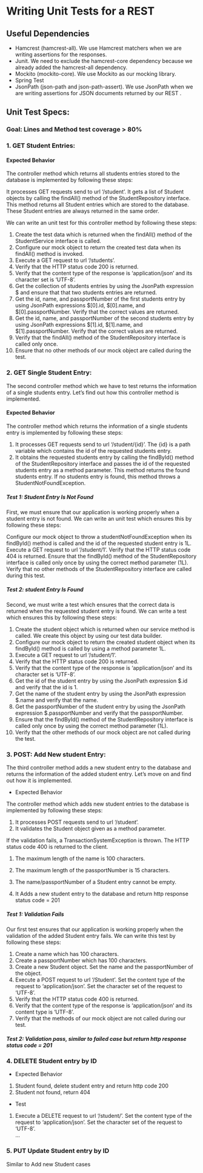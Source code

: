 # Writing Unit Tests for a REST 


## Useful Dependencies

* Hamcrest (hamcrest-all). We use Hamcrest matchers when we are writing assertions for the responses.
* Junit. We need to exclude the hamcrest-core dependency because we already added the hamcrest-all dependency.
* Mockito (mockito-core). We use Mockito as our mocking library.
* Spring Test
* JsonPath (json-path and json-path-assert). We use JsonPath when we are writing assertions for JSON documents returned by our REST .

## Unit Test Specs:

### Goal: Lines and Method test coverage > 80%

### 1. GET Student Entries:
#### Expected Behavior
The controller method which returns all students entries stored to the database is implemented by following these steps:

It processes GET requests send to url ‘/student’.
It gets a list of Student objects by calling the findAll() method of the StudentRepository interface. This method returns all Student entries which are stored to the database. These Student entries are always returned in the same order.

We can write an unit test for this controller method by following these steps:

1. Create the test data which is returned when the findAll() method of the StudentService interface is called.
2. Configure our mock object to return the created test data when its findAll() method is invoked.
3. Execute a GET request to url ‘/students’.
4. Verify that the HTTP status code 200 is returned.
5. Verify that the content type of the response is ‘application/json’ and its character set is ‘UTF-8’.
6. Get the collection of students entries by using the JsonPath expression $ and ensure that that two students entries are returned.
7. Get the id, name, and passportNumber of the first students entry by using JsonPath expressions $[0].id, $[0].name, and $[0].passportNumber. Verify that the correct values are returned.
8. Get the id, name, and passportNumber of the second students entry by using JsonPath expressions $[1].id, $[1].name, and $[1].passportNumber. Verify that the correct values are returned.
9. Verify that the findAll() method of the StudentRepository interface is called only once.
10. Ensure that no other methods of our mock object are called during the test.


### 2. GET Single Student Entry:

The second controller method which we have to test returns the information of a single students entry. Let’s find out how this controller method is implemented.

#### Expected Behavior
The controller method which returns the information of a single students entry is implemented by following these steps:

1. It processes GET requests send to url ‘/student/{id}’. The {id} is a path variable which contains the id of the requested students entry.
2. It obtains the requested students entry by calling the findById() method of the StudentRepository interface and passes the id of the requested students entry as a method parameter. This method returns the found students entry. If no students entry is found, this method throws a StudentNotFoundException.

##### Test 1: Student Entry Is Not Found
First, we must ensure that our application is working properly when a student entry is not found. We can write an unit test which ensures this by following these steps:

Configure our mock object to throw a studentNotFoundException when its findById() method is called and the id of the requested student entry is 1L.
Execute a GET request to url ‘/student/1’.
Verify that the HTTP status code 404 is returned.
Ensure that the findById() method of the StudentRepository interface is called only once by using the correct method parameter (1L).
Verify that no other methods of the StudentRepository interface are called during this test.

##### Test 2: student Entry Is Found

Second, we must write a test which ensures that the correct data is returned when the requested student entry is found. We can write a test which ensures this by following these steps:

1. Create the student object which is returned when our service method is called. We create this object by using our test data builder.
2. Configure our mock object to return the created student object when its findById() method is called by using a method parameter 1L.
3. Execute a GET request to url ‘/student/1’.
4. Verify that the HTTP status code 200 is returned.
5. Verify that the content type of the response is ‘application/json’ and its character set is ‘UTF-8’.
6. Get the id of the student entry by using the JsonPath expression $.id and verify that the id is 1.
7. Get the name of the student entry by using the JsonPath expression $.name and verify that the name.
8. Get the passportNumber of the student entry by using the JsonPath expression $.passportNumber and verify that the passportNumber.
9. Ensure that the findById() method of the StudentRepository interface is called only once by using the correct method parameter (1L).
10. Verify that the other methods of our mock object are not called during the test.

### 3. POST: Add New student Entry:

The third controller method adds a new student entry to the database and returns the information of the added student entry. Let’s move on and find out how it is implemented.

* Expected Behavior

The controller method which adds new student entries to the database is implemented by following these steps:

1. It processes POST requests send to url ‘/student’.
2. It validates the Student object given as a method parameter.

If the validation fails, a TransactionSystemException is thrown. The HTTP status code 400 is returned to the client.
  1. The maximum length of the name is 100 characters.
  2. The maximum length of the passportNumber is 15 characters.
  3. The name/passportNumber of a Student entry cannot be empty.
  
3. It Adds a new student entry to the database and return http response status code = 201


##### Test 1: Validation Fails
Our first test ensures that our application is working properly when the validation of the added Student entry fails. We can write this test by following these steps:

1. Create a name which has 100 characters.
2. Create a passportNumber which has 100 characters.
3. Create a new Student object. Set the name and the passportNumber of the object.
4. Execute a POST request to url ‘/Student’. Set the content type of the request to ‘application/json’. Set the character set of the request to ‘UTF-8’.
5. Verify that the HTTP status code 400 is returned.
6. Verify that the content type of the response is ‘application/json’ and its content type is ‘UTF-8’.
7. Verify that the methods of our mock object are not called during our test.

##### Test 2: Validation pass, similar to failed case but return http response status code = 201


### 4. DELETE Student entry by ID
* Expected Behavior
1. Student found, delete student entry and return http code 200
2. Student not found, return 404
* Test
1. Execute a DELETE request to url ‘/student/<id>’. Set the content type of the request to ‘application/json’. Set the character set of the request to ‘UTF-8’.\
...


### 5. PUT Update Student entry by ID

Similar to Add new Student cases


